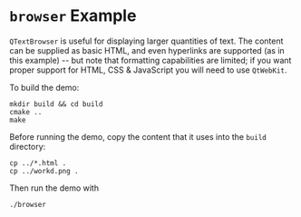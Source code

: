 # `browser` Example

`QTextBrowser` is useful for displaying larger quantities of text.
The content can be supplied as basic HTML, and even hyperlinks are
supported (as in this example) -- but note that formatting capabilities
are limited; if you want proper support for HTML, CSS & JavaScript
you will need to use `QtWebKit`.

To build the demo:

    mkdir build && cd build
    cmake ..
    make

Before running the demo, copy the content that it uses into the `build`
directory:

    cp ../*.html .
    cp ../workd.png .

Then run the demo with

    ./browser
